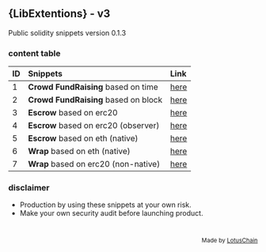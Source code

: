 ## {LibExtentions} - v3
Public solidity snippets version 0.1.3

### content table
| ID | Snippets | Link |
|---|:---|:---|
| 1 | **Crowd FundRaising** based on time | [here](./CrowdFund/CrowdFundBasedTime.sol) |
| 2 | **Crowd FundRaising** based on block | [here](./CrowdFund/CrowdFundBasedBlock.sol) |
| 3 | **Escrow** based on erc20 | [here](./Escrow/Escrow.sol) |
| 4 | **Escrow** based on erc20 (observer) | [here](./Escrow/EscrowObserver.sol) |
| 5 | **Escrow** based on eth (native) | [here](./Escrow/EscrowObserverEth.sol) |
| 6 | **Wrap** based on eth (native) | [here](./Wrap/WrapETH.sol) |
| 7 | **Wrap** based on erc20 (non-native) | [here](./Wrap/WrapErc20.sol) |

### disclaimer
- Production by using these snippets at your own risk.
- Make your own security audit before launching product.

# 

<div align="right">
<sub>Made by <a href="https://lotuschain.org">LotusChain</a></sub>
</div>
